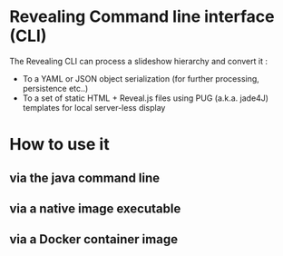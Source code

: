 # Revealing Command line interface (CLI)

The Revealing CLI can process a slideshow hierarchy and convert it :

* To a YAML or JSON object serialization (for further processing, persistence etc..)
* To a set of static HTML + Reveal.js files using PUG (a.k.a. jade4J) templates for local server-less display

# How to use it

## via the java command line

## via a native image executable

## via a Docker container image